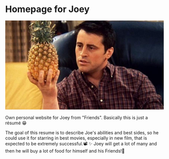 # Homepage for Joey

![Joe image](https://github.com/DLevkun/homepage/blob/e96e4ce9be24e49202179f057ff382fa838aebb4/Joe.jpg)

Own personal website for Joey from "Friends". Basically this is just a résumé :grin:

The goal of this resume is to describe Joe's abilities and best sides, so he could use it for starring in best movies, especially in new film, that is expected to be extremely successful.:film_projector: :sparkles: Joey will get a lot of many and then he will buy a lot of food for himself and his Friends!:star_struck:
